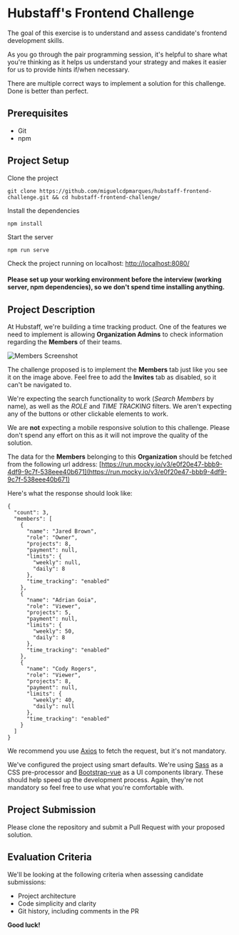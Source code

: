 # Hubstaff's Frontend Challenge
The goal of this exercise is to understand and assess candidate's frontend development skills. 

As you go through the pair programming session, it's helpful to share what you're thinking as it helps us understand your strategy and makes it easier for us to provide hints if/when necessary.

There are multiple correct ways to implement a solution for this challenge. Done is better than perfect.

## Prerequisites
- Git
- npm

## Project Setup
Clone the project
```
git clone https://github.com/miguelcdpmarques/hubstaff-frontend-challenge.git && cd hubstaff-frontend-challenge/
```

Install the dependencies
```
npm install
```

Start the server
```
npm run serve
```

Check the project running on localhost: 
[http://localhost:8080/](http://localhost:8080/)

#### Please set up your working environment before the interview (working server, npm dependencies), so we don't spend time installing anything.


## Project Description
At Hubstaff, we're building a time tracking product. One of the features we need to implement is allowing **Organization Admins** to check information regarding the **Members** of their teams. 

![Members Screenshot](./src/assets/members-screen.png)

The challenge proposed is to implement the **Members** tab just like you see it on the image above. Feel free to add the **Invites** tab as disabled, so it can't be navigated to.

We're expecting the search functionality to work (*Search Members* by name), as well as the *ROLE* and *TIME TRACKING* filters. We aren't expecting any of the buttons or other clickable elements to work.

We are **not** expecting a mobile responsive solution to this challenge. Please don't spend any effort on this as it will not improve the quality of the solution.

The data for the **Members** belonging to this **Organization** should be fetched from the following url address:
[https://run.mocky.io/v3/e0f20e47-bbb9-4df9-9c7f-538eee40b671](https://run.mocky.io/v3/e0f20e47-bbb9-4df9-9c7f-538eee40b671)

Here's what the response should look like:
```
{
  "count": 3,
  "members": [
    {
      "name": "Jared Brown",
      "role": "Owner",
      "projects": 8,
      "payment": null,
      "limits": {
        "weekly": null,
        "daily": 8
      },
      "time_tracking": "enabled"
    },
    {
      "name": "Adrian Goia",
      "role": "Viewer",
      "projects": 5,
      "payment": null,
      "limits": {
        "weekly": 50,
        "daily": 8
      },
      "time_tracking": "enabled"
    },
    {
      "name": "Cody Rogers",
      "role": "Viewer",
      "projects": 8,
      "payment": null,
      "limits": {
        "weekly": 40,
        "daily": null
      },
      "time_tracking": "enabled"
    }
  ]
}
```

We recommend you use [Axios](https://github.com/axios/axios) to fetch the request, but it's not mandatory.

We've configured the project using smart defaults. We're using [Sass](https://sass-lang.com/) as a CSS pre-processor and [Bootstrap-vue](https://bootstrap-vue.org/) as a UI components library. These should help speed up the development process. Again, they're not mandatory so feel free to use what you're comfortable with.

## Project Submission
Please clone the repository and submit a Pull Request with your proposed solution.

## Evaluation Criteria
We'll be looking at the following criteria when assessing candidate submissions:
- Project architecture
- Code simplicity and clarity
- Git history, including comments in the PR

**Good luck!**
